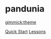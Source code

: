 # pandunia
<!-- [gimmick:themechooser](Choose theme) -->
[gimmick:theme](readable)
<!-- [gimmick:theme](readable) -->
<!-- [gimmick:theme](slate) -->

[Quick Start](quickguide.md)
[Lessons](lessons.md)
<!-- [Grammar](grammar.md) -->
